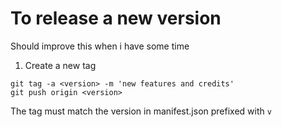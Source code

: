 # To release a new version

Should improve this when i have some time

1. Create a new tag

```
git tag -a <version> -m 'new features and credits'
git push origin <version>
```

The tag must match the version in manifest.json prefixed with `v`
